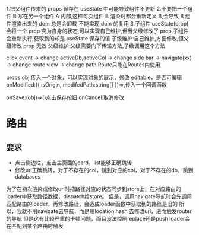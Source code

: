 1.把父组件传来的 props 保存在 useState 中可能导致组件不更新 2.不要把一个组件 B 写在另一个组件 A 内部,这样每次组件 B 渲染时都会重新定义 B,会导致 B 组件渲染出来的 dom 总是会卸载
不能实现 dom 的复用 
3.子组件 useState(prop)会将一个 prop 变为自身的状态,可以实现自己维护,但当父级修改了 prop,子组件会重新执行,获取到的却是 useState 保存的值
子级维护:自己维护,方便修改,但父级修改 prop 无效
父级维护:父级需要向下传递方法,子级调用这个方法

click event -> change activeDb,activeCol -> change side bar
            -> navigate(xx) -> change route view
                            -> change path
Route只能在Routes内使用

props
obj,传入一个对象，可以实现对象的展示，修改
editable，是否可编辑
onModified:({
  isOrigin,
  modifedPath:string[]
})=>,传入一个回调函数

onSave:(obj)=>()点击保存按钮
onCancel:取消修改
# 路由
## 要求
- 点击侧边栏，点击主页面的card，list能够正确跳转
- 修改url正确跳转，对于不存在的col，跳到对应的col，对于不存在的db，跳到databases

为了在初次渲染或修改url时把路径对应的状态同步到store上，在对应路由的loader中获取路径数据，dispatch给store。
但是，调用navigate导航时会先调用匹配路由的loader，再修改路径，会造成loader函数中获取到的路径是旧的
所以，我就不用navigate去导航，而是用location.hash 去修改url，进而触发router的导航
但是这有比较严重的卡顿问题，而且没法控制replace还是push
loader会在匹配到某个路由时触发